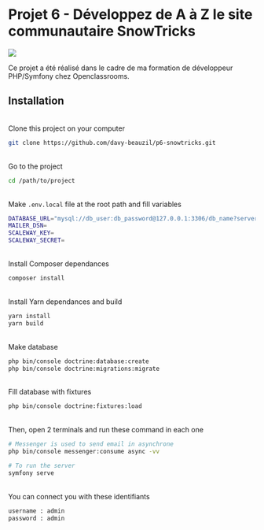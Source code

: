 # Projet 6 - Développez de A à Z le site communautaire SnowTricks

<a href="https://codeclimate.com/github/davy-beauzil/p6-snowtricks/maintainability"><img src="https://api.codeclimate.com/v1/badges/f5c57d86386b00011b74/maintainability" /></a>

Ce projet a été réalisé dans le cadre de ma formation de développeur PHP/Symfony chez Openclassrooms.

## Installation

<br/>Clone this project on your computer
```bash
git clone https://github.com/davy-beauzil/p6-snowtricks.git
```

<br/>Go to the project
```bash
cd /path/to/project
```

<br/>Make `.env.local` file at the root path and fill variables
```bash
DATABASE_URL="mysql://db_user:db_password@127.0.0.1:3306/db_name?serverVersion=5.7&charset=utf8mb4"
MAILER_DSN=
SCALEWAY_KEY=
SCALEWAY_SECRET=
```

<br/>Install Composer dependances
```bash
composer install
```

<br/>Install Yarn dependances and build
```bash
yarn install
yarn build
```

<br/>Make database
```bash
php bin/console doctrine:database:create
php bin/console doctrine:migrations:migrate
```

<br/>Fill database with fixtures
```bash
php bin/console doctrine:fixtures:load
```

<br/>Then, open 2 terminals and run these command in each one
```bash
# Messenger is used to send email in asynchrone
php bin/console messenger:consume async -vv

# To run the server
symfony serve
```

<br/>You can connect you with these identifiants
```bash
username : admin
password : admin
```